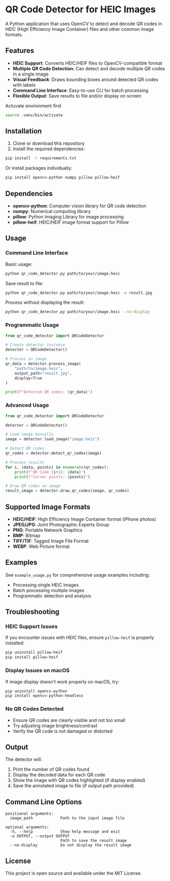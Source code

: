 # QR Code Detector for HEIC Images

A Python application that uses OpenCV to detect and decode QR codes in HEIC (High Efficiency Image Container) files and other common image formats.

## Features

- **HEIC Support**: Converts HEIC/HEIF files to OpenCV-compatible format
- **Multiple QR Code Detection**: Can detect and decode multiple QR codes in a single image
- **Visual Feedback**: Draws bounding boxes around detected QR codes with labels
- **Command Line Interface**: Easy-to-use CLI for batch processing
- **Flexible Output**: Save results to file and/or display on screen


Actuvate environment first
```bash
source .venv/bin/activate
```

## Installation

1. Clone or download this repository
2. Install the required dependencies:

```bash
pip install -r requirements.txt
```

Or install packages individually:
```bash
pip install opencv-python numpy pillow pillow-heif
```

## Dependencies

- **opencv-python**: Computer vision library for QR code detection
- **numpy**: Numerical computing library
- **pillow**: Python Imaging Library for image processing
- **pillow-heif**: HEIC/HEIF image format support for Pillow

## Usage

### Command Line Interface

Basic usage:
```bash
python qr_code_detector.py path/to/your/image.heic
```

Save result to file:
```bash
python qr_code_detector.py path/to/your/image.heic -o result.jpg
```

Process without displaying the result:
```bash
python qr_code_detector.py path/to/your/image.heic --no-display
```

### Programmatic Usage

```python
from qr_code_detector import QRCodeDetector

# Create detector instance
detector = QRCodeDetector()

# Process an image
qr_data = detector.process_image(
    "path/to/image.heic",
    output_path="result.jpg",
    display=True
)

print(f"Detected QR codes: {qr_data}")
```

### Advanced Usage

```python
from qr_code_detector import QRCodeDetector

detector = QRCodeDetector()

# Load image manually
image = detector.load_image("image.heic")

# Detect QR codes
qr_codes = detector.detect_qr_codes(image)

# Process results
for i, (data, points) in enumerate(qr_codes):
    print(f"QR Code {i+1}: {data}")
    print(f"Corner points: {points}")

# Draw QR codes on image
result_image = detector.draw_qr_codes(image, qr_codes)
```

## Supported Image Formats

- **HEIC/HEIF**: High Efficiency Image Container format (iPhone photos)
- **JPEG/JPG**: Joint Photographic Experts Group
- **PNG**: Portable Network Graphics
- **BMP**: Bitmap
- **TIFF/TIF**: Tagged Image File Format
- **WEBP**: Web Picture format

## Examples

See `example_usage.py` for comprehensive usage examples including:
- Processing single HEIC images
- Batch processing multiple images
- Programmatic detection and analysis

## Troubleshooting

### HEIC Support Issues

If you encounter issues with HEIC files, ensure `pillow-heif` is properly installed:

```bash
pip uninstall pillow-heif
pip install pillow-heif
```

### Display Issues on macOS

If image display doesn't work properly on macOS, try:

```bash
pip uninstall opencv-python
pip install opencv-python-headless
```

### No QR Codes Detected

- Ensure QR codes are clearly visible and not too small
- Try adjusting image brightness/contrast
- Verify the QR code is not damaged or distorted

## Output

The detector will:
1. Print the number of QR codes found
2. Display the decoded data for each QR code
3. Show the image with QR codes highlighted (if display enabled)
4. Save the annotated image to file (if output path provided)

## Command Line Options

```
positional arguments:
  image_path            Path to the input image file

optional arguments:
  -h, --help            Show help message and exit
  -o OUTPUT, --output OUTPUT
                        Path to save the result image
  --no-display          Do not display the result image
```

## License

This project is open source and available under the MIT License.
